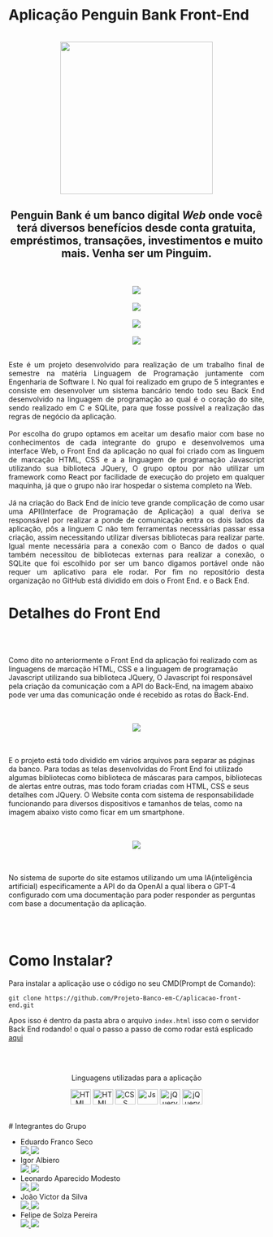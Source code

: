# Aplicação Penguin Bank Front-End
 <div align="center">
    <br>
    <img src="./img/pinguim_pequeno02.png" width="300px" height="300px">
    <br>
     <h2>Penguin Bank é um banco digital <i>Web</i> onde você terá diversos benefícios desde conta gratuita, empréstimos, transações, investimentos e muito mais. Venha ser um <b>Pinguim</b>.</h2>
    <br>
    <br>
    <img src="./img/gifmaislento.gif">
    <br>
    <br>
    <img src="./img/img1.png">
    <br>
    <br>
    <img src="./img/img2.png">
    <br>
    <br>
    <img src="./img/img3.png">
</div>
<br>
<p align="justify">
  Este é um projeto desenvolvido para realização de um trabalho final de semestre na matéria Linguagem de Programação juntamente com Engenharia de Software I. No qual foi realizado em grupo de 5 integrantes 
  e consiste em desenvolver um sistema bancário tendo todo seu Back End desenvolvido na linguagem de programação ao qual é o coração do site, sendo realizado em C e SQLite,  para que fosse possível a 
  realização das regras de negócio da aplicação. 
  <br>
  <br>
  Por escolha do grupo optamos em aceitar um desafio maior com base no conhecimentos de cada integrante do grupo e desenvolvemos uma interface Web, o 
  Front End da aplicação no qual foi criado com as linguem de marcação HTML, CSS e a a linguagem de programação Javascript utilizando sua biblioteca JQuery, O grupo optou por não utilizar um framework 
  como React  por facilidade de execução do projeto em qualquer maquinha, já que o grupo não irar hospedar o sistema completo na Web.
  <br>
  <br>
  Já na criação do Back End de início teve grande complicação de como 
  usar uma API(Interface de Programação de Aplicação) a qual deriva se responsável por realizar a ponde de comunicação entra os dois lados da aplicação, pôs a linguem C não tem ferramentas necessárias passar essa criação, 
  assim necessitando utilizar diversas bibliotecas para realizar parte. Igual mente necessária para a conexão com o Banco de dados o qual também necessitou de bibliotecas externas para realizar a conexão, o SQLite que foi 
  escolhido por ser um banco digamos portável onde não requer um aplicativo para ele rodar. Por fim no repositório desta organização no GitHub está dividido em dois o Front End. e o Back End. 
</p>

# Detalhes do Front End
<br>
<br>
<p>Como dito no anteriormente o Front End da aplicação foi realizado com as linguagens de marcação HTML, CSS e a linguagem de programação Javascript utilizando sua biblioteca JQuery,
  O Javascript foi responsável pela criação da comunicação com a API do Back-End, na imagem abaixo pode ver uma das comunicação onde é recebido as rotas do Back-End.
</p>
<br>
<br>
 <div align="center"><img src="./img/codigo.png"></div>
<br>
<br>
<p>E o projeto está todo dividido em vários arquivos para separar as páginas da banco. Para todas as telas desenvolvidas do Front End foi utilizado algumas bibliotecas como biblioteca de máscaras para campos,
  bibliotecas de alertas entre outras, mas todo foram criadas com HTML, CSS e seus detalhes com JQuery. O Website conta com sistema de responsabilidade funcionando para diversos dispositivos e tamanhos de telas, 
  como na imagem abaixo visto como ficar em um smartphone.
</p>
<br>
<br>
 <div align="center"><img src="./img/img4.png"></div>
<br>
<br>
<p>No sistema de suporte do site estamos utilizando um uma IA(inteligência artificial) especificamente a API do da OpenAI a qual libera o GPT-4 configurado com uma documentação para poder 
responder as perguntas com base a documentação da aplicação.
</p>
<br>
<br>

# Como Instalar?

<p>
  Para instalar a aplicação use o código no seu CMD(Prompt de Comando):
</p>

    git clone https://github.com/Projeto-Banco-em-C/aplicacao-front-end.git


Apos isso é dentro da pasta abra o arquivo `index.html` isso com o servidor Back End rodando! o qual o passo a passo de como rodar está esplicado  <a href="https://github.com/eduardofranco572">aqui</a>
<br>
<br>

<div align="center" style="display: inline_block">
  <br>
  <p>Linguagens utilizadas para a aplicação</p>
  <img align="center" alt="HTML" height="30" width="40" src="https://cdn.jsdelivr.net/gh/devicons/devicon@latest/icons/c/c-original.svg" />
  <img align="center" alt="HTML" height="30" width="40" src="https://raw.githubusercontent.com/devicons/devicon/master/icons/html5/html5-original.svg">
  <img align="center" alt="CSS" height="30" width="40" src="https://raw.githubusercontent.com/devicons/devicon/master/icons/css3/css3-original.svg">
  <img align="center" alt="Js" height="30" width="40" src="https://raw.githubusercontent.com/devicons/devicon/master/icons/javascript/javascript-plain.svg">
  <img align="center" alt="jQuery" height="30" width="40" src="https://cdn.jsdelivr.net/gh/devicons/devicon/icons/jquery/jquery-original.svg" /> 
  <img align="center" alt="jQuery" height="30" width="40" src="https://cdn.jsdelivr.net/gh/devicons/devicon@latest/icons/sqlite/sqlite-original.svg" />
</div>
<br>
<br>
# Integrantes do Grupo
<div align="start">
  <ul>
    <li>
      Eduardo Franco Seco <br>
      <a href="https://github.com/eduardofranco572" align="center">
        <img src="https://img.shields.io/badge/GitHub-100000?style=for-the-badge&logo=github&logoColor=white">
      </a>
       <a href="https://www.linkedin.com/in/eduardo-franco572/" align="center">
        <img src="https://img.shields.io/badge/-LinkedIn-%230077B5?style=for-the-badge&logo=linkedin&logoColor=white" target="_blank">
      </a>  
    </li>
    <li>
      Igor Albiero <br>
      <a href="https://github.com/igorskeff" align="center">
        <img src="https://img.shields.io/badge/GitHub-100000?style=for-the-badge&logo=github&logoColor=white">
      </a>
       <a href="https://www.linkedin.com/in/igor-albiero-7178a5215/" align="center">
        <img src="https://img.shields.io/badge/-LinkedIn-%230077B5?style=for-the-badge&logo=linkedin&logoColor=white" target="_blank">
      </a>  
    </li>
    <li>
      Leonardo Aparecido Modesto <br>
      <a href="https://github.com/LeonardoModesto05" align="center">
        <img src="https://img.shields.io/badge/GitHub-100000?style=for-the-badge&logo=github&logoColor=white">
      </a>
       <a href="https://www.linkedin.com/in/leonardo-modesto-bb8b75285/" align="center">
        <img src="https://img.shields.io/badge/-LinkedIn-%230077B5?style=for-the-badge&logo=linkedin&logoColor=white" target="_blank">
      </a>  
    </li>
    <li>
      João Victor da Silva <br>
      <a href="https://github.com/Joao-victor-da-silva" align="center">
        <img src="https://img.shields.io/badge/GitHub-100000?style=for-the-badge&logo=github&logoColor=white">
      </a>
       <a href="https://www.linkedin.com/in/jo%C3%A3o-victor-da-silva-5b1044203/" align="center">
        <img src="https://img.shields.io/badge/-LinkedIn-%230077B5?style=for-the-badge&logo=linkedin&logoColor=white" target="_blank">
      </a>  
    </li>
    <li>
      Felipe de Solza Pereira <br>
      <a href="https://github.com/Fer1pe" align="center">
        <img src="https://img.shields.io/badge/GitHub-100000?style=for-the-badge&logo=github&logoColor=white">
      </a>
       <a href="https://www.linkedin.com/in/felipe54330/" align="center">
        <img src="https://img.shields.io/badge/-LinkedIn-%230077B5?style=for-the-badge&logo=linkedin&logoColor=white" target="_blank">
      </a>  
    </li>
  </ul>
</div>
